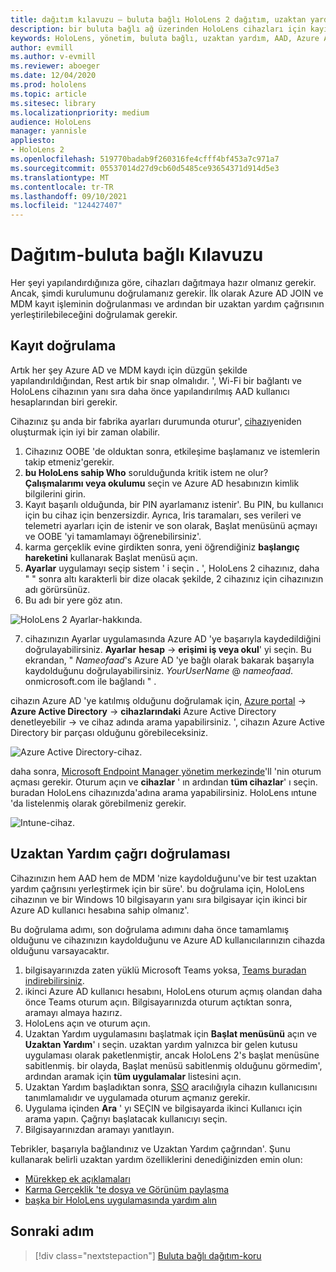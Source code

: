 ```yaml
---
title: dağıtım kılavuzu – buluta bağlı HoloLens 2 dağıtım, uzaktan yardım dağıtımı ile ölçeklendirerek
description: bir buluta bağlı ağ üzerinden HoloLens cihazları için kayıt ve uzaktan yardım doğrulaması yapmayı öğrenin.
keywords: HoloLens, yönetim, buluta bağlı, uzaktan yardım, AAD, Azure AD, MDM, mobil cihaz yönetimi
author: evmill
ms.author: v-evmill
ms.reviewer: aboeger
ms.date: 12/04/2020
ms.prod: hololens
ms.topic: article
ms.sitesec: library
ms.localizationpriority: medium
audience: HoloLens
manager: yannisle
appliesto:
- HoloLens 2
ms.openlocfilehash: 519770badab9f260316fe4cfff4bf453a7c971a7
ms.sourcegitcommit: 05537014d27d9cb60d5485ce93654371d914d5e3
ms.translationtype: MT
ms.contentlocale: tr-TR
ms.lasthandoff: 09/10/2021
ms.locfileid: "124427407"
---
```

# <a name="deploy---cloud-connected-guide"></a>Dağıtım-buluta bağlı Kılavuzu

Her şeyi yapılandırdığınıza göre, cihazları dağıtmaya hazır olmanız gerekir. Ancak, şimdi kurulumunu doğrulamanız gerekir. İlk olarak Azure AD JOIN ve MDM kayıt işleminin doğrulanması ve ardından bir uzaktan yardım çağrısının yerleştirilebileceğini doğrulamak gerekir.

## <a name="enrollment-validation"></a>Kayıt doğrulama

Artık her şey Azure AD ve MDM kaydı için düzgün şekilde yapılandırıldığından, Rest artık bir snap olmalıdır. &#39;, Wi-Fi bir bağlantı ve HoloLens cihazının yanı sıra daha önce yapılandırılmış AAD kullanıcı hesaplarından biri gerekir.

Cihazınız şu anda bir fabrika ayarları durumunda oturur&#39;, [cihazı](/hololens/hololens-recovery#clean-reflash-the-device)yeniden oluşturmak için iyi bir zaman olabilir.

1. Cihazınız OOBE 'de olduktan sonra, etkileşime başlamanız ve istemlerin takip etmeniz&#39;gerekir. 
1. **bu HoloLens sahip Who** sorulduğunda kritik istem ne olur? **Çalışmalarımı veya okulumu** seçin ve Azure AD hesabınızın kimlik bilgilerini girin.
1. Kayıt başarılı olduğunda, bir PIN ayarlamanız istenir&#39;. Bu PIN, bu kullanıcı için bu cihaz için benzersizdir. Ayrıca, Iris taramaları, ses verileri ve telemetri ayarları için de istenir ve son olarak, Başlat menüsünü açmayı ve OOBE 'yi tamamlamayı öğrenebilirsiniz&#39;.
1. karma gerçeklik evine girdikten sonra, yeni öğrendiğiniz **başlangıç hareketini** kullanarak Başlat menüsü açın.
1. **Ayarlar** uygulamayı seçip sistem ' i seçin **.** &#39;, HoloLens 2 cihazınız, daha &quot; &quot; sonra altı karakterli bir dize olacak şekilde, 2 cihazınız için cihazınızın adı görürsünüz.
1. Bu adı bir yere göz atın.

![HoloLens 2 Ayarlar-hakkında.](./images/hololens2-settings-about.jpg)

7. cihazınızın Ayarlar uygulamasında Azure AD 'ye başarıyla kaydedildiğini doğrulayabilirsiniz. **Ayarlar** **hesap**  ->  **erişimi iş veya okul**' yi seçin. Bu ekrandan, &quot; _Nameofaad_&#39;s Azure AD 'ye bağlı olarak bakarak başarıyla kaydolduğunu doğrulayabilirsiniz. _YourUserName_ @ _nameofaad_. onmicrosoft.com ile bağlandı &quot; .


cihazın Azure AD 'ye katılmış olduğunu doğrulamak için, [Azure portal](https://portal.azure.com/#home)  ->  **Azure Active Directory**  ->  **cihazlarındaki** Azure Active Directory denetleyebilir  ->  ve cihaz adında arama yapabilirsiniz. &#39;, cihazın Azure Active Directory bir parçası olduğunu görebileceksiniz.


![Azure Active Directory-cihaz.](./images/aad-enrollment.png)

daha sonra, [Microsoft Endpoint Manager yönetim merkezinde](https://endpoint.microsoft.com/#home)&#39;ll 'nin oturum açması gerekir. Oturum açın ve **cihazlar** ' ın ardından **tüm cihazlar**' ı seçin. buradan HoloLens cihazınızda&#39;adına arama yapabilirsiniz. HoloLens ıntune 'da listelenmiş olarak görebilmeniz gerekir.

![Intune-cihaz.](./images/endpoint-all-devices-enrolled.png)

## <a name="remote-assist-call-validation"></a>Uzaktan Yardım çağrı doğrulaması

Cihazınızın hem AAD hem de MDM 'nize kaydolduğunu&#39;ve bir test uzaktan yardım çağrısını yerleştirmek için bir süre&#39;. bu doğrulama için, HoloLens cihazının ve bir Windows 10 bilgisayarın yanı sıra bilgisayar için ikinci bir Azure AD kullanıcı hesabına sahip olmanız&#39;.

Bu doğrulama adımı, son doğrulama adımını daha önce tamamlamış olduğunu ve cihazınızın kaydolduğunu ve Azure AD kullanıcılarınızın cihazda olduğunu varsayacaktır.


1. bilgisayarınızda zaten yüklü Microsoft Teams yoksa, [Teams buradan indirebilirsiniz](https://www.microsoft.com/microsoft-365/microsoft-teams/download-app).
2. ikinci Azure AD kullanıcı hesabını, HoloLens oturum açmış olandan daha önce Teams oturum açın. Bilgisayarınızda oturum açtıktan sonra, aramayı almaya hazırız.
3. HoloLens açın ve oturum açın.
4. Uzaktan Yardım uygulamasını başlatmak için **Başlat menüsünü** açın ve **Uzaktan Yardım**' ı seçin. uzaktan yardım yalnızca bir gelen kutusu uygulaması olarak paketlenmiştir, ancak HoloLens 2&#39;s başlat menüsüne sabitlenmiş. bir olayda, Başlat menüsü sabitlenmiş olduğunu görmedim&#39;, ardından aramak için **tüm uygulamalar** listesini açın.
5. Uzaktan Yardım başladıktan sonra, [SSO](/azure/active-directory/manage-apps/what-is-single-sign-on) aracılığıyla cihazın kullanıcısını tanımlamalıdır ve uygulamada oturum açmanız gerekir.
6. Uygulama içinden **Ara** ' yı SEÇIN ve bilgisayarda ikinci Kullanıcı için arama yapın. Çağrıyı başlatacak kullanıcıyı seçin.
7. Bilgisayarınızdan aramayı yanıtlayın.

Tebrikler, başarıyla bağlandınız ve Uzaktan Yardım çağrından&#39;. Şunu kullanarak belirli uzaktan yardım özelliklerini denediğinizden emin olun:

- [Mürekkep ek açıklamaları](/dynamics365/mixed-reality/remote-assist/add-annotations-hololens)
- [Karma Gerçeklik 'te dosya ve Görünüm paylaşma](/dynamics365/mixed-reality/remote-assist/display-save-files)
- [başka bir HoloLens uygulamasında yardım alın](/dynamics365/mixed-reality/remote-assist/get-help-hololens-app-hololens)

## <a name="next-step"></a>Sonraki adım

> [!div class="nextstepaction"]
> [Buluta bağlı dağıtım-koru](hololens2-cloud-connected-maintain.md)